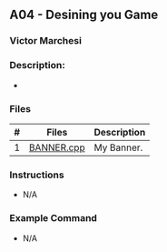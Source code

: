 ## A04 - Desining you Game
### Victor Marchesi
### Description:
-

### Files
|   #   | Files    | Description                      |
| :---: | -------- | -------------------------------- |
|   1   | [BANNER.cpp](./BANNER.cpp) | My Banner. |


### Instructions
- N/A

### Example Command

- N/A